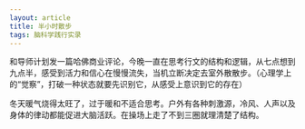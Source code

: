 ```yaml
---
layout: article
title: 半小时散步
tags: 脑科学践行实录
---
```

和导师计划发一篇哈佛商业评论，今晚一直在思考行文的结构和逻辑，从七点想到九点半，感受到活力和信心在慢慢流失，当机立断决定去室外散散步。（心理学上的“觉察”，打破一种状态就要先识别它，从感受上意识到它的存在）

冬天暖气烧得太旺了，过于暖和不适合思考。户外有各种刺激源，冷风、人声以及身体的律动都能促进大脑活跃。在操场上走了不到三圈就理清楚了结构。